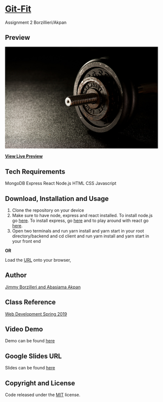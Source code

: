 # [Git-Fit](https://safe-refuge-35344.herokuapp.com/)
Assignment 2 Borzillieri/Akpan

## Preview

![App Preview](client/public/img/gym.jpg) 

**[View Live Preview](https://safe-refuge-35344.herokuapp.com/)**

## Tech Requirements
MongoDB
Express
React
Node.js
HTML
CSS
Javascript


## Download, Installation and Usage
1. Clone the repository on your device
2. Make sure to have node, express and react installed. To install node.js go [here](https://nodejs.org/en/). To install express, go [here](https://expressjs.com/en/starter/installing.html) and to play around with react go [here](https://reactjs.org/docs/getting-started.html). 
3. Open two terminals and run yarn install and yarn start in your root directory/backend and cd client and run yarn install and yarn start in your front end


**OR**

Load the [URL](https://safe-refuge-35344.herokuapp.com/) onto your browser, 


## Author
[Jimmy Borzilleri and Abasiama Akpan](https://github.com/jimfuego/Git-Fit)

## Class Reference 
[Web Development Spring 2019](http://johnguerra.co/classes/webDevelopment_spring_2019/)

## Video Demo
Demo can be found [here]()

## Google Slides URL
Slides can be found [here]()

## Copyright and License
Code released under the [MIT](https://github.com/facebook/react/blob/master/LICENSE) license.
